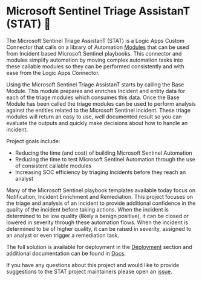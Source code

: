 # Microsoft Sentinel Triage AssistanT (STAT) :hospital:

The Microsoft Sentinel Triage AssistanT (STAT) is a Logic Apps Custom Connector that calls on a library of Automation [Modules](/Modules/) that can be used from Incident based Microsoft Sentinel playbooks.  This connector and modules simplify automation by moving complex automation tasks into these callable modules so they can be performed consistently and with ease from the Logic Apps Connector.

Using the Microsoft Sentinel Triage AssistanT starts by calling the Base Module.  This module prepares and enriches Incident and entity data for each of the triage modules which consumes this data.  Once the Base Module has been called the triage modules can be used to perform analysis against the entities related to the Microsoft Sentinel incident.  These triage modules will return an easy to use, well documented result so you can evaluate the outputs and quickly make decisions about how to handle an incident.

Project goals include:

* Reducing the time (and cost) of building Microsoft Sentinel Automation
* Reducing the time to test Microsoft Sentinel Automation through the use of consistent callable modules
* Increasing SOC efficiency by triaging Incidents before they reach an analyst

Many of the Microsoft Sentinel playbook templates available today focus on Notification, Incident Enrichment and Remediation.  This project focuses on the triage and analysis of an incident to provide additional confidence in the quality of the incident before taking actions.  When the incident is determined to be low quality (likely a benign positive), it can be closed or lowered in severity through these automation flows.  When the incident is determined to be of higher quality, it can be raised in severity, assigned to an analyst or even trigger a remediation task.

The full solution is available for deployment in the [Deployment](/Deploy/) section and additional documentation can be found in [Docs](/Docs/).

If you have any questions about this project and would like to provide suggestions to the STAT project maintainers please open an [issue](https://github.com/briandelmsft/SentinelAutomationModules/issues/new/choose).
